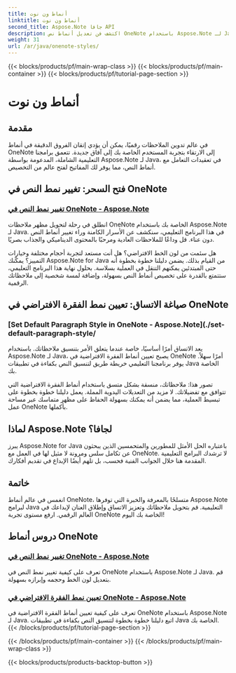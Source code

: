 ```yaml
---
title: أنماط ون نوت
linktitle: أنماط ون نوت
second_title: Aspose.Note جافا API
description: اكتشف فن تعديل أنماط نص OneNote باستخدام Aspose.Note لـ Java. تعلم كيفية تغيير لون الخط وحجمه وإبرازه في برامجنا التعليمية خطوة بخطوة.
weight: 31
url: /ar/java/onenote-styles/
---
```


{{< blocks/products/pf/main-wrap-class >}}
{{< blocks/products/pf/main-container >}}
{{< blocks/products/pf/tutorial-page-section >}}

# أنماط ون نوت


## مقدمة

في عالم تدوين الملاحظات رقميًا، يمكن أن يؤدي إتقان الفروق الدقيقة في أنماط OneNote إلى الارتقاء بتجربة المستخدم الخاصة بك إلى آفاق جديدة. تتعمق برامجنا التعليمية الشاملة، المدعومة بواسطة Aspose.Note لـ Java، في تعقيدات التعامل مع أنماط النص، مما يوفر لك المفاتيح لفتح عالم من التخصيص.

## فتح السحر: تغيير نمط النص في OneNote
### [تغيير نمط النص في OneNote - Aspose.Note](./change-text-style/)

انطلق في رحلة لتحويل مظهر ملاحظات OneNote الخاصة بك باستخدام Aspose.Note لـ Java. في هذا البرنامج التعليمي، سنكشف عن الأسرار الكامنة وراء تغيير أنماط النص دون عناء. قل وداعًا للملاحظات العادية ومرحبًا بالمحتوى الديناميكي والجذاب بصريًا.

هل سئمت من لون الخط الافتراضي؟ هل أنت مستعد لتجربة أحجام مختلفة وخيارات التمييز؟ يمكّنك Aspose.Note for Java من القيام بذلك. يضمن دليلنا خطوة بخطوة أنه حتى المبتدئين يمكنهم التنقل في العملية بسلاسة. بحلول نهاية هذا البرنامج التعليمي، ستتمتع بالقدرة على تخصيص أنماط النص بسهولة، وإضافة لمسة شخصية إلى ملاحظاتك الرقمية.

## صياغة الاتساق: تعيين نمط الفقرة الافتراضي في OneNote
### [Set Default Paragraph Style in OneNote - Aspose.Note](./set-default-paragraph-style/

يعد الاتساق أمرًا أساسيًا، خاصة عندما يتعلق الأمر بتنسيق ملاحظاتك. باستخدام Aspose.Note لـ Java، يصبح تعيين أنماط الفقرة الافتراضية في OneNote أمرًا سهلاً. يوفر برنامجنا التعليمي خريطة طريق لتنسيق النص بكفاءة في تطبيقات Java الخاصة بك.

تصور هذا: ملاحظاتك، منسقة بشكل متسق باستخدام أنماط الفقرة الافتراضية التي تتوافق مع تفضيلاتك. لا مزيد من التعديلات اليدوية المملة. يعمل دليلنا خطوة بخطوة على تبسيط العملية، مما يضمن أنه يمكنك بسهولة الحفاظ على مظهر متماسك عبر مساحة عمل OneNote بأكملها.

## لماذا Aspose.Note لجافا؟
يبرز Aspose.Note for Java باعتباره الحل الأمثل للمطورين والمتحمسين الذين يبحثون عن تكامل سلس ومرونة لا مثيل لها في العمل مع OneNote. لا ترشدك البرامج التعليمية المقدمة هنا خلال الجوانب الفنية فحسب، بل تلهم أيضًا الإبداع في تقديم أفكارك.

## خاتمة
انغمس في عالم أنماط OneNote، متسلحًا بالمعرفة والخبرة التي توفرها Aspose.Note لبرامج Java التعليمية. قم بتحويل ملاحظاتك وتعزيز الاتساق وإطلاق العنان لإبداعك في العالم الرقمي. ارفع مستوى تجربة OneNote الخاصة بك اليوم!
## دروس أنماط OneNote
### [تغيير نمط النص في OneNote - Aspose.Note](./change-text-style/)
تعرف على كيفية تغيير نمط النص في OneNote باستخدام Aspose.Note لـ Java. قم بتعديل لون الخط وحجمه وإبرازه بسهولة.
### [تعيين نمط الفقرة الافتراضي في OneNote - Aspose.Note](./set-default-paragraph-style/)
تعرف على كيفية تعيين أنماط الفقرة الافتراضية في OneNote باستخدام Aspose.Note لـ Java. اتبع دليلنا خطوة بخطوة لتنسيق النص بكفاءة في تطبيقات Java الخاصة بك.
{{< /blocks/products/pf/tutorial-page-section >}}

{{< /blocks/products/pf/main-container >}}
{{< /blocks/products/pf/main-wrap-class >}}

{{< blocks/products/products-backtop-button >}}
